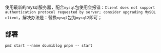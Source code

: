 
##
使用最新的mysql服务器，配合`mysql`包使用会报错：`Client does not support authentication protocol requested by server; consider upgrading MySQL client`，解决办法是：替换`mysql`包为`mysql2`即可；


## 部署

```
pm2 start --name doumiblog pnpm -- start
```